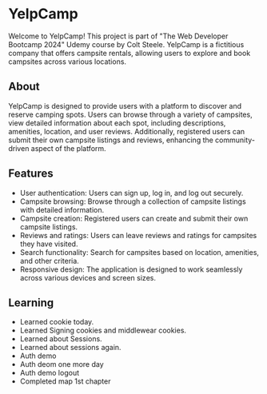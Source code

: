 # YelpCamp

Welcome to YelpCamp! This project is part of "The Web Developer Bootcamp 2024" Udemy course by Colt Steele. YelpCamp is a fictitious company that offers campsite rentals, allowing users to explore and book campsites across various locations.

## About

YelpCamp is designed to provide users with a platform to discover and reserve camping spots. Users can browse through a variety of campsites, view detailed information about each spot, including descriptions, amenities, location, and user reviews. Additionally, registered users can submit their own campsite listings and reviews, enhancing the community-driven aspect of the platform.

## Features

- User authentication: Users can sign up, log in, and log out securely.
- Campsite browsing: Browse through a collection of campsite listings with detailed information.
- Campsite creation: Registered users can create and submit their own campsite listings.
- Reviews and ratings: Users can leave reviews and ratings for campsites they have visited.
- Search functionality: Search for campsites based on location, amenities, and other criteria.
- Responsive design: The application is designed to work seamlessly across various devices and screen sizes.

## Learning

- Learned cookie today.
- Learned Signing cookies and middlewear cookies.
- Learned about Sessions.
- Learned about sessions again.
- Auth demo
- Auth deom one more day
- Auth demo logout
- Completed map 1st chapter
